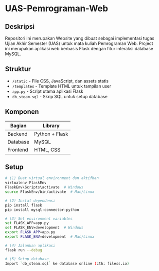 # UAS-Pemrograman-Web

##  Deskripsi
Repositori ini merupakan Website yang dibuat sebagai implementasi tugas Ujian Akhir Semester (UAS) untuk mata kuliah Pemrograman Web. Project ini merupakan aplikasi web berbasis Flask dengan fitur interaksi database MySQL.

##  Struktur
- `/static` - File CSS, JavaScript, dan assets statis
- `/templates` - Template HTML untuk tampilan user
- `app.py` - Script utama aplikasi Flask
- `db_steam.sql` - Skrip SQL untuk setup database

##  Komponen
| Bagian        | Library               |
|---------------|-----------------------|
| Backend       | Python + Flask        |
| Database      | MySQL                 |
| Frontend      | HTML, CSS             |

##  Setup
```bash
# (1) Buat virtual environment dan aktifkan
virtualenv FlaskEnv
FlaskEnv\Scripts\activate  # Windows
source FlaskEnv/bin/activate  # Mac/Linux

# (2) Instal dependensi
pip install flask
pip install mysql-connector-python

# (3) Set environment variables
set FLASK_APP=app.py
set FLASK_ENV=development  # Windows
export FLASK_APP=app.py
export FLASK_ENV=development  # Mac/Linux

# (4) Jalankan aplikasi
flask run --debug

# (5) Setup database
Import `db_steam.sql` ke database online (cth: filess.io)

